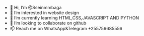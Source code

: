 - 👋 Hi, I’m @Sseinmmbaga
- 👀 I’m interested in website design 
- 🌱 I’m currently learning HTML,CSS,JAVASCRIPT AND PYTHON
- 💞️ I’m looking to collaborate on github 
- 📫 Reach me on WhatsApp&Telegram +255756685556

<!---
Sseinmmbaga/Sseinmmbaga is a ✨ special ✨ repository because its `README.md` (this file) appears on your GitHub profile.
You can click the Preview link to take a look at your changes.
--->
